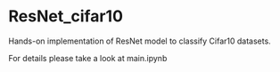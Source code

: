 # ResNet_cifar10
Hands-on implementation of ResNet model to classify Cifar10 datasets.

For details please take a look at main.ipynb
